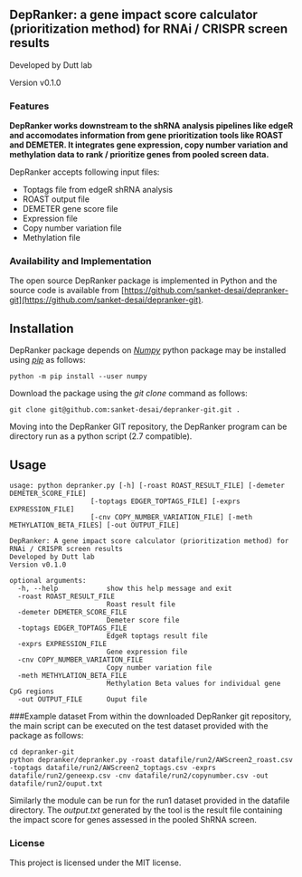 ## DepRanker: a gene impact score calculator (prioritization method) for RNAi / CRISPR screen results

Developed by Dutt lab

Version v0.1.0

### Features
**DepRanker works downstream to the shRNA analysis pipelines like edgeR and accomodates information from gene prioritization tools like ROAST and DEMETER. It integrates gene expression, copy number variation and methylation data to rank / prioritize genes from pooled screen data.**

DepRanker accepts following input files:
-	Toptags file from edgeR shRNA analysis
-	ROAST output file
-	DEMETER gene score file
-	Expression file
-	Copy number variation file
-	Methylation file


### Availability and Implementation
The open source DepRanker package is implemented in Python and the source code is available from [https://github.com/sanket-desai/depranker-git](https://github.com/sanket-desai/depranker-git).

## Installation
DepRanker package depends on <i>[Numpy](https://numpy.org/)</i> python package may be installed using <i>[pip](https://pypi.org/project/pip/)</i> as follows:

```
python -m pip install --user numpy
```
Download the package using the <i>git clone</i> command as follows:
```
git clone git@github.com:sanket-desai/depranker-git.git .
```  
Moving into the DepRanker GIT repository, the DepRanker program can be directory run as a python script (2.7 compatible).
## Usage
```
usage: python depranker.py [-h] [-roast ROAST_RESULT_FILE] [-demeter DEMETER_SCORE_FILE]
                    [-toptags EDGER_TOPTAGS_FILE] [-exprs EXPRESSION_FILE]
                    [-cnv COPY_NUMBER_VARIATION_FILE] [-meth METHYLATION_BETA_FILES] [-out OUTPUT_FILE]

DepRanker: A gene impact score calculator (prioritization method) for RNAi / CRISPR screen results
Developed by Dutt lab
Version v0.1.0

optional arguments:
  -h, --help            show this help message and exit
  -roast ROAST_RESULT_FILE
                        Roast result file
  -demeter DEMETER_SCORE_FILE
                        Demeter score file
  -toptags EDGER_TOPTAGS_FILE
                        EdgeR toptags result file
  -exprs EXPRESSION_FILE
                        Gene expression file
  -cnv COPY_NUMBER_VARIATION_FILE
                        Copy number variation file
  -meth METHYLATION_BETA_FILE
                        Methylation Beta values for individual gene CpG regions
  -out OUTPUT_FILE      Ouput file

```
###Example dataset
From within the downloaded DepRanker git repository, the main script can be executed on the test dataset provided with the package as follows:
```
cd depranker-git
python depranker/depranker.py -roast datafile/run2/AWScreen2_roast.csv -toptags datafile/run2/AWScreen2_toptags.csv -exprs datafile/run2/geneexp.csv -cnv datafile/run2/copynumber.csv -out datafile/run2/ouput.txt
```
Similarly the module can be run for the run1 dataset provided in the datafile directory. The <i>output.txt</i> generated by the tool is the result file containing the impact score for genes assessed in the pooled ShRNA screen.
### License
This project is licensed under the MIT license.
